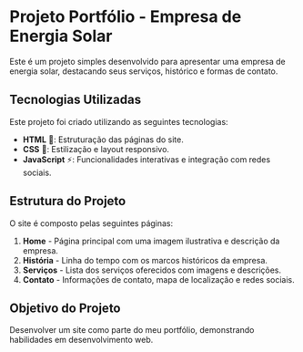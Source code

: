 # Projeto Portfólio - Empresa de Energia Solar

Este é um projeto simples desenvolvido para apresentar uma empresa de energia solar, destacando seus serviços, histórico e formas de contato. 

## Tecnologias Utilizadas 

Este projeto foi criado utilizando as seguintes tecnologias:

- **HTML** 📄: Estruturação das páginas do site.
- **CSS** 🎨: Estilização e layout responsivo.
- **JavaScript** ⚡: Funcionalidades interativas e integração com redes sociais.

## Estrutura do Projeto 

O site é composto pelas seguintes páginas:

1. **Home** - Página principal com uma imagem ilustrativa e descrição da empresa.
2. **História** - Linha do tempo com os marcos históricos da empresa.
3. **Serviços** - Lista dos serviços oferecidos com imagens e descrições.
4. **Contato** - Informações de contato, mapa de localização e redes sociais.

## Objetivo do Projeto 

Desenvolver um site como parte do meu portfólio, demonstrando habilidades em desenvolvimento web. 



